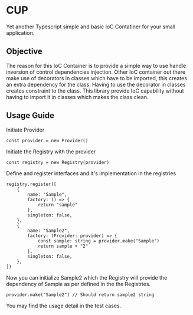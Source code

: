 # CUP
Yet another Typescript simple and basic IoC Contatiner for your small application.

## Objective
The reason for this IoC Container is to provide a simple way to use
handle inversion of control dependencies injection.
Other IoC container out there make use of decorators in classes which
have to be imported, this creates an extra dependency for the class.
Having to use the decorator in classes creates constraint to the class.
This library provide IoC capability without having to import it in
classes which makes the class clean.

## Usage Guide
Initiate Provider
```
const provider = new Provider()
```
Initiate the Registry with the provider
```
const registry = new Registry(provider)
```
Define and register interfaces and it's implementation in the registries
```
registry.register([
    {
        name: "Sample",
        factory: () => {
            return "sample"
        },
        singleton: false,
    },
    {
        name: "Sample2",
        factory: (Provider: provider) => {
            const sample: string = provider.make("Sample")
            return sample + "2"
        },
        singleton: false,
    },
])
```
Now you can initialize Sample2 which the Registry will provide the dependency of Sample as per defined in the the Registries.
```
provider.make("Sample2") // Should return sample2 string
```
You may find the usage detail in the test cases.
